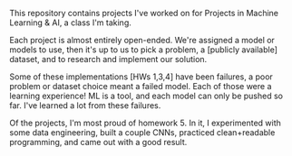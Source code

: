 This repository contains projects I've worked on for Projects in Machine Learning & AI, a class I'm taking. 

Each project is almost entirely open-ended. 
We're assigned a model or models to use, then it's up to us to pick a problem, a [publicly available] dataset, and to research and implement our solution. 

Some of these implementations [HWs 1,3,4] have been failures, a poor problem or dataset choice meant a failed model. Each of those were a learning experience! ML is a tool, and each model can only be pushed so far. I've learned a lot from these failures. 

Of the projects, I'm most proud of homework 5. In it, I experimented with some data engineering, built a couple CNNs, practiced clean+readable programming, and came out with a good result.
